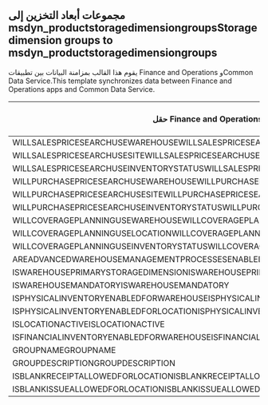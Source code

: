 ## <a name="storage-dimension-groups-to-msdyn_productstoragedimensiongroups"></a><span data-ttu-id="dcbfe-101">مجموعات أبعاد التخزين إلى msdyn_productstoragedimensiongroups</span><span class="sxs-lookup"><span data-stu-id="dcbfe-101">Storage dimension groups to msdyn_productstoragedimensiongroups</span></span>

<span data-ttu-id="dcbfe-102">يقوم هذا القالب بمزامنة البيانات بين تطبيقات Finance and Operations وCommon Data Service.</span><span class="sxs-lookup"><span data-stu-id="dcbfe-102">This template synchronizes data between Finance and Operations apps and Common Data Service.</span></span>

<span data-ttu-id="dcbfe-103">حقل Finance and Operations</span><span class="sxs-lookup"><span data-stu-id="dcbfe-103">Finance and Operations field</span></span> | <span data-ttu-id="dcbfe-104">نوع التعيين</span><span class="sxs-lookup"><span data-stu-id="dcbfe-104">Map type</span></span> | <span data-ttu-id="dcbfe-105">حقل Dynamics 365 الآخر</span><span class="sxs-lookup"><span data-stu-id="dcbfe-105">Other Dynamics 365 field</span></span> | <span data-ttu-id="dcbfe-106">القيمة الافتراضية</span><span class="sxs-lookup"><span data-stu-id="dcbfe-106">Default value</span></span>
---|---|---|---
<span data-ttu-id="dcbfe-107">WILLSALESPRICESEARCHUSEWAREHOUSE</span><span class="sxs-lookup"><span data-stu-id="dcbfe-107">WILLSALESPRICESEARCHUSEWAREHOUSE</span></span> | >< | <span data-ttu-id="dcbfe-108">msdyn_willsalespricesearchusewarehouse</span><span class="sxs-lookup"><span data-stu-id="dcbfe-108">msdyn_willsalespricesearchusewarehouse</span></span> | 
<span data-ttu-id="dcbfe-109">WILLSALESPRICESEARCHUSESITE</span><span class="sxs-lookup"><span data-stu-id="dcbfe-109">WILLSALESPRICESEARCHUSESITE</span></span> | >< | <span data-ttu-id="dcbfe-110">msdyn_willsalespricesearchusesite</span><span class="sxs-lookup"><span data-stu-id="dcbfe-110">msdyn_willsalespricesearchusesite</span></span> | 
<span data-ttu-id="dcbfe-111">WILLSALESPRICESEARCHUSEINVENTORYSTATUS</span><span class="sxs-lookup"><span data-stu-id="dcbfe-111">WILLSALESPRICESEARCHUSEINVENTORYSTATUS</span></span> | >< | <span data-ttu-id="dcbfe-112">msdyn_willsalespricesearchuseinventorystatus</span><span class="sxs-lookup"><span data-stu-id="dcbfe-112">msdyn_willsalespricesearchuseinventorystatus</span></span> | 
<span data-ttu-id="dcbfe-113">WILLPURCHASEPRICESEARCHUSEWAREHOUSE</span><span class="sxs-lookup"><span data-stu-id="dcbfe-113">WILLPURCHASEPRICESEARCHUSEWAREHOUSE</span></span> | >< | <span data-ttu-id="dcbfe-114">msdyn_willpurchasepricesearchusewarehouse</span><span class="sxs-lookup"><span data-stu-id="dcbfe-114">msdyn_willpurchasepricesearchusewarehouse</span></span> | 
<span data-ttu-id="dcbfe-115">WILLPURCHASEPRICESEARCHUSESITE</span><span class="sxs-lookup"><span data-stu-id="dcbfe-115">WILLPURCHASEPRICESEARCHUSESITE</span></span> | >< | <span data-ttu-id="dcbfe-116">msdyn_willpurchasepricesearchusesite</span><span class="sxs-lookup"><span data-stu-id="dcbfe-116">msdyn_willpurchasepricesearchusesite</span></span> | 
<span data-ttu-id="dcbfe-117">WILLPURCHASEPRICESEARCHUSEINVENTORYSTATUS</span><span class="sxs-lookup"><span data-stu-id="dcbfe-117">WILLPURCHASEPRICESEARCHUSEINVENTORYSTATUS</span></span> | >< | <span data-ttu-id="dcbfe-118">msdyn_willpurchpricesearchuseinventstatus</span><span class="sxs-lookup"><span data-stu-id="dcbfe-118">msdyn_willpurchpricesearchuseinventstatus</span></span> | 
<span data-ttu-id="dcbfe-119">WILLCOVERAGEPLANNINGUSEWAREHOUSE</span><span class="sxs-lookup"><span data-stu-id="dcbfe-119">WILLCOVERAGEPLANNINGUSEWAREHOUSE</span></span> | >< | <span data-ttu-id="dcbfe-120">msdyn_willcoverageplanusewarehouse</span><span class="sxs-lookup"><span data-stu-id="dcbfe-120">msdyn_willcoverageplanusewarehouse</span></span> | 
<span data-ttu-id="dcbfe-121">WILLCOVERAGEPLANNINGUSELOCATION</span><span class="sxs-lookup"><span data-stu-id="dcbfe-121">WILLCOVERAGEPLANNINGUSELOCATION</span></span> | >< | <span data-ttu-id="dcbfe-122">msdyn_iscoverageplanenabledforlocation</span><span class="sxs-lookup"><span data-stu-id="dcbfe-122">msdyn_iscoverageplanenabledforlocation</span></span> | 
<span data-ttu-id="dcbfe-123">WILLCOVERAGEPLANNINGUSEINVENTORYSTATUS</span><span class="sxs-lookup"><span data-stu-id="dcbfe-123">WILLCOVERAGEPLANNINGUSEINVENTORYSTATUS</span></span> | >< | <span data-ttu-id="dcbfe-124">msdyn_willcoverageplanuseinventorystatus</span><span class="sxs-lookup"><span data-stu-id="dcbfe-124">msdyn_willcoverageplanuseinventorystatus</span></span> | 
<span data-ttu-id="dcbfe-125">AREADVANCEDWAREHOUSEMANAGEMENTPROCESSESENABLED</span><span class="sxs-lookup"><span data-stu-id="dcbfe-125">AREADVANCEDWAREHOUSEMANAGEMENTPROCESSESENABLED</span></span> | >< | <span data-ttu-id="dcbfe-126">msdyn_areadvancedwmprocessesenabled</span><span class="sxs-lookup"><span data-stu-id="dcbfe-126">msdyn_areadvancedwmprocessesenabled</span></span> | 
<span data-ttu-id="dcbfe-127">ISWAREHOUSEPRIMARYSTORAGEDIMENSION</span><span class="sxs-lookup"><span data-stu-id="dcbfe-127">ISWAREHOUSEPRIMARYSTORAGEDIMENSION</span></span> | >< | <span data-ttu-id="dcbfe-128">msdyn_iswarehouseprimarystoragedimension</span><span class="sxs-lookup"><span data-stu-id="dcbfe-128">msdyn_iswarehouseprimarystoragedimension</span></span> | 
<span data-ttu-id="dcbfe-129">ISWAREHOUSEMANDATORY</span><span class="sxs-lookup"><span data-stu-id="dcbfe-129">ISWAREHOUSEMANDATORY</span></span> | >< | <span data-ttu-id="dcbfe-130">msdyn_iswarehousemandatory</span><span class="sxs-lookup"><span data-stu-id="dcbfe-130">msdyn_iswarehousemandatory</span></span> | 
<span data-ttu-id="dcbfe-131">ISPHYSICALINVENTORYENABLEDFORWAREHOUSE</span><span class="sxs-lookup"><span data-stu-id="dcbfe-131">ISPHYSICALINVENTORYENABLEDFORWAREHOUSE</span></span> | >< | <span data-ttu-id="dcbfe-132">msdyn_isphysicalinventoryenabledforwarehouse</span><span class="sxs-lookup"><span data-stu-id="dcbfe-132">msdyn_isphysicalinventoryenabledforwarehouse</span></span> | 
<span data-ttu-id="dcbfe-133">ISPHYSICALINVENTORYENABLEDFORLOCATION</span><span class="sxs-lookup"><span data-stu-id="dcbfe-133">ISPHYSICALINVENTORYENABLEDFORLOCATION</span></span> | >< | <span data-ttu-id="dcbfe-134">msdyn_isphysicalinventoryenabledforlocation</span><span class="sxs-lookup"><span data-stu-id="dcbfe-134">msdyn_isphysicalinventoryenabledforlocation</span></span> | 
<span data-ttu-id="dcbfe-135">ISLOCATIONACTIVE</span><span class="sxs-lookup"><span data-stu-id="dcbfe-135">ISLOCATIONACTIVE</span></span> | >< | <span data-ttu-id="dcbfe-136">msdyn_islocationactive</span><span class="sxs-lookup"><span data-stu-id="dcbfe-136">msdyn_islocationactive</span></span> | 
<span data-ttu-id="dcbfe-137">ISFINANCIALINVENTORYENABLEDFORWAREHOUSE</span><span class="sxs-lookup"><span data-stu-id="dcbfe-137">ISFINANCIALINVENTORYENABLEDFORWAREHOUSE</span></span> | >< | <span data-ttu-id="dcbfe-138">msdyn_isfinancialinventoryenabledforwarehouse</span><span class="sxs-lookup"><span data-stu-id="dcbfe-138">msdyn_isfinancialinventoryenabledforwarehouse</span></span> | 
<span data-ttu-id="dcbfe-139">GROUPNAME</span><span class="sxs-lookup"><span data-stu-id="dcbfe-139">GROUPNAME</span></span> | = | <span data-ttu-id="dcbfe-140">msdyn_groupname</span><span class="sxs-lookup"><span data-stu-id="dcbfe-140">msdyn_groupname</span></span> | 
<span data-ttu-id="dcbfe-141">GROUPDESCRIPTION</span><span class="sxs-lookup"><span data-stu-id="dcbfe-141">GROUPDESCRIPTION</span></span> | = | <span data-ttu-id="dcbfe-142">msdyn_groupdescription</span><span class="sxs-lookup"><span data-stu-id="dcbfe-142">msdyn_groupdescription</span></span> | 
<span data-ttu-id="dcbfe-143">ISBLANKRECEIPTALLOWEDFORLOCATION</span><span class="sxs-lookup"><span data-stu-id="dcbfe-143">ISBLANKRECEIPTALLOWEDFORLOCATION</span></span> | >< | <span data-ttu-id="dcbfe-144">msdyn_isblankreceiptallowedforlocation</span><span class="sxs-lookup"><span data-stu-id="dcbfe-144">msdyn_isblankreceiptallowedforlocation</span></span> | 
<span data-ttu-id="dcbfe-145">ISBLANKISSUEALLOWEDFORLOCATION</span><span class="sxs-lookup"><span data-stu-id="dcbfe-145">ISBLANKISSUEALLOWEDFORLOCATION</span></span> | >< | <span data-ttu-id="dcbfe-146">msdyn_isblankissueallowedforlocation</span><span class="sxs-lookup"><span data-stu-id="dcbfe-146">msdyn_isblankissueallowedforlocation</span></span> | 
